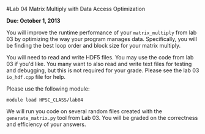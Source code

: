 #Lab 04 Matrix Multiply with Data Access Optimization

__Due: October 1, 2013__

You will improve the runtime performance of your `matrix_multiply` from lab 03 by optimizing the way your program manages data.  Specifically, you will be finding the best loop order and block size for your matrix multiply.

You will need to read and write HDF5 files.  You may use the code from lab 03 if you'd like.  You many want to also read and write text files for testing and debugging, but this is not required for your grade.  Please see the lab 03 `io_hdf.cpp` file for help.

Please use the following module:

    module load HPSC_CLASS/lab04

We will run you code on several random files created with the `generate_matrix.py` tool from Lab 03.  You will be graded on the correctness and efficiency of your answers.